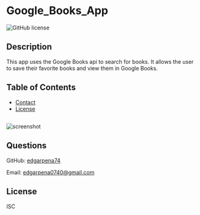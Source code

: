 # Google_Books_App

![GitHub license](https://img.shields.io/badge/license-ISC-blue.svg)

## Description

This app uses the Google Books api to search for books. It allows the user to save their favorite books and view them in Google Books.

## Table of Contents

- [Contact](#Contact)
- [License](#License)

##

![screenshot](./Assets/screenshot.png)

## Questions

GitHub: [edgarpena74](https://github.com/edgarpena74)

Email: edgarpena0740@gmail.com

## License

ISC
